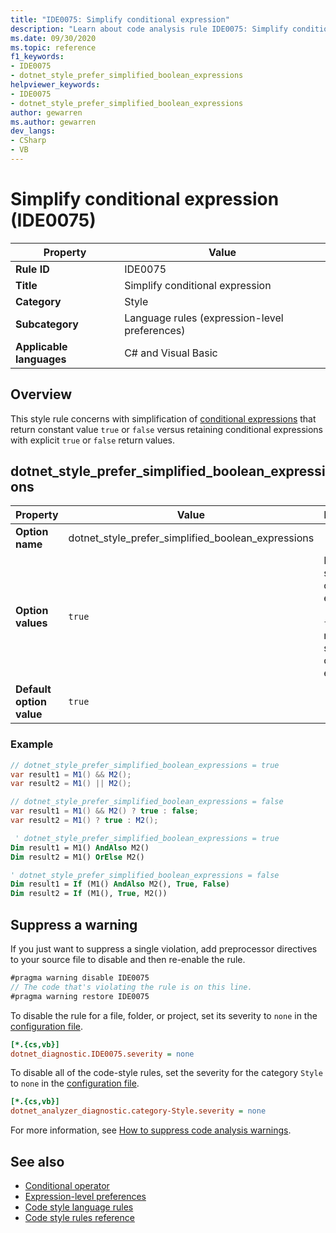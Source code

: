 ```yaml
---
title: "IDE0075: Simplify conditional expression"
description: "Learn about code analysis rule IDE0075: Simplify conditional expression"
ms.date: 09/30/2020
ms.topic: reference
f1_keywords:
- IDE0075
- dotnet_style_prefer_simplified_boolean_expressions
helpviewer_keywords:
- IDE0075
- dotnet_style_prefer_simplified_boolean_expressions
author: gewarren
ms.author: gewarren
dev_langs:
- CSharp
- VB
---
```

# Simplify conditional expression (IDE0075)

|Property|Value|
|-|-|
| **Rule ID** | IDE0075 |
| **Title** | Simplify conditional expression |
| **Category** | Style |
| **Subcategory** | Language rules (expression-level preferences) |
| **Applicable languages** | C# and Visual Basic |

## Overview

This style rule concerns with simplification of [conditional expressions](../../../csharp/language-reference/operators/conditional-operator.md) that return constant value `true` or `false` versus retaining conditional expressions with explicit `true` or `false` return values.

## dotnet_style_prefer_simplified_boolean_expressions

|Property|Value|Description|
|-|-|-|
| **Option name** | dotnet_style_prefer_simplified_boolean_expressions | |
| **Option values** | `true` | Prefer simplified conditional expressions<br /><br /> `false` - Do not prefer simplified conditional expressions |
| **Default option value** | `true` | |

### Example

```csharp
// dotnet_style_prefer_simplified_boolean_expressions = true
var result1 = M1() && M2();
var result2 = M1() || M2();

// dotnet_style_prefer_simplified_boolean_expressions = false
var result1 = M1() && M2() ? true : false;
var result2 = M1() ? true : M2();
```

```vb
 ' dotnet_style_prefer_simplified_boolean_expressions = true
Dim result1 = M1() AndAlso M2()
Dim result2 = M1() OrElse M2()

' dotnet_style_prefer_simplified_boolean_expressions = false
Dim result1 = If (M1() AndAlso M2(), True, False)
Dim result2 = If (M1(), True, M2())
```

## Suppress a warning

If you just want to suppress a single violation, add preprocessor directives to your source file to disable and then re-enable the rule.

```csharp
#pragma warning disable IDE0075
// The code that's violating the rule is on this line.
#pragma warning restore IDE0075
```

To disable the rule for a file, folder, or project, set its severity to `none` in the [configuration file](../configuration-files.md).

```ini
[*.{cs,vb}]
dotnet_diagnostic.IDE0075.severity = none
```

To disable all of the code-style rules, set the severity for the category `Style` to `none` in the [configuration file](../configuration-files.md).

```ini
[*.{cs,vb}]
dotnet_analyzer_diagnostic.category-Style.severity = none
```

For more information, see [How to suppress code analysis warnings](../suppress-warnings.md).

## See also

- [Conditional operator](../../../csharp/language-reference/operators/conditional-operator.md)
- [Expression-level preferences](expression-level-preferences.md)
- [Code style language rules](language-rules.md)
- [Code style rules reference](index.md)
